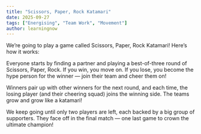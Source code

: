 ```yaml
---
title: "Scissors, Paper, Rock Katamari"
date: 2025-09-27
tags: ["Energising", "Team Work", "Movement"]
author: learningnow
---
```


We’re going to play a game called Scissors, Paper, Rock Katamari! Here’s how it works:

Everyone starts by finding a partner and playing a best-of-three round of Scissors, Paper, Rock.
If you win, you move on. If you lose, you become the hype person for the winner — join their team and cheer them on!

Winners pair up with other winners for the next round, and each time, the losing player (and their cheering squad) joins the winning side.
The teams grow and grow like a katamari!

We keep going until only two players are left, each backed by a big group of supporters.
They face off in the final match — one last game to crown the ultimate champion!
